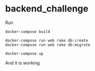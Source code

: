 # backend_challenge

Run 
``` shell
docker-compose build
```

``` shell
docker-compose run web rake db:create
docker-compose run web rake db:migrate
```

``` shell
docker-compose up
```

And it is working